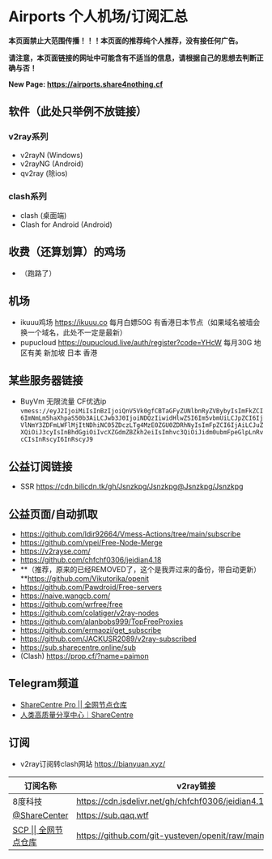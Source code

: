 # Airports 个人机场/订阅汇总

**本页面禁止大范围传播！！！本页面的推荐纯个人推荐，没有接任何广告。**

**请注意，本页面链接的网址中可能含有不适当的信息，请根据自己的思想去判断正确与否！**

**New Page: https://airports.share4nothing.cf**

## 软件（此处只举例不放链接）

### v2ray系列

- v2rayN (Windows)
- v2rayNG (Android)
- qv2ray (除ios)

### clash系列

- clash (桌面端)
- Clash for Android (Android)

## 收费（还算划算）的鸡场

- （跑路了）

## 机场

- ikuuu鸡场 https://ikuuu.co 每月白嫖50G 有香港日本节点（如果域名被墙会换一个域名，此处不一定是最新）
- pupucloud https://pupucloud.live/auth/register?code=YHcW 每月30G 地区有美 新加坡 日本 香港

## 某些服务器链接

- BuyVm 无限流量 CF优选ip `vmess://eyJ2IjoiMiIsInBzIjoiQnV5Vk0gfCBTaGFyZUNlbnRyZVBybyIsImFkZCI6ImNmLm5haXhpaS50b3AiLCJwb3J0IjoiNDQzIiwidHlwZSI6Im5vbmUiLCJpZCI6IjVlNmY3ZDFmLWFlMjItNDhiNC05ZDczLTg4MzE0ZGU0ZDRhNyIsImFpZCI6IjAiLCJuZXQiOiJ3cyIsInBhdGgiOiIvcXZGdmZBZkh2eiIsImhvc3QiOiJidm0ubmFpeGlpLnRvcCIsInRscyI6InRscyJ9`

## 公益订阅链接

- SSR https://cdn.bilicdn.tk/gh/Jsnzkpg/Jsnzkpg@Jsnzkpg/Jsnzkpg

## 公益页面/自动抓取

- https://github.com/ldir92664/Vmess-Actions/tree/main/subscribe
- https://github.com/vpei/Free-Node-Merge
- https://v2rayse.com/
- https://github.com/chfchf0306/jeidian4.18
- **（推荐，原来的已经REMOVED了，这个是我弄过来的备份，带自动更新）**https://github.com/Vikutorika/openit
- https://github.com/Pawdroid/Free-servers
- https://naive.wangcb.com/
- https://github.com/wrfree/free
- https://github.com/colatiger/v2ray-nodes
- https://github.com/alanbobs999/TopFreeProxies
- https://github.com/ermaozi/get_subscribe
- https://github.com/JACKUSR2089/v2ray-subscribed
- https://sub.sharecentre.online/sub
- (Clash) https://prop.cf/?name=paimon


## Telegram频道

- [ShareCentre Pro \|\| 全网节点仓库](https://t.me/ShareCentrePro)
- [人类高质量分享中心｜ShareCentre](https://t.me/ShareCentre)

## 订阅

- v2ray订阅转clash网站 https://bianyuan.xyz/

| 订阅名称 | v2ray链接 | clash链接 |
|---|---|---|
|8度科技 | https://cdn.jsdelivr.net/gh/chfchf0306/jeidian4.18@main/4.18 | https://suo.yt/ikUfkC8|
|[@ShareCenter](https://t.me/ShareCentre) | https://sub.qaq.wtf | https://suo.yt/qYYCZrL |
| [SCP \|\| 全网节点仓库](https://t.me/ShareCentrePro) | https://github.com/git-yusteven/openit/raw/main/long | https://github.com/git-yusteven/openit/raw/main/Clash.yaml |
